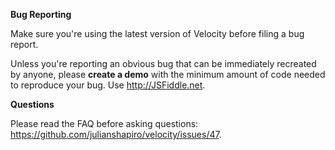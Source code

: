 **Bug Reporting**

Make sure you're using the latest version of Velocity before filing a bug report.

Unless you're reporting an obvious bug that can be immediately recreated by anyone, please **create a demo** with the minimum amount of code needed to reproduce your bug. Use http://JSFiddle.net.

**Questions**

Please read the FAQ before asking questions: https://github.com/julianshapiro/velocity/issues/47.
